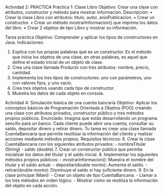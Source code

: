   
Actividad 2: PRACTICA 
Práctica 1: Clase Libro 
Objetivo: Crear una clase con atributos, constructor y método para mostrar información. 
Descripción: 
• Crear la clase Libro con atributos: titulo, autor, anioPublicacion. 
• Crear un constructor. 
• Crear un método mostrarInformacion() que imprima los datos del libro. 
• Crear 2 objetos de tipo Libro y mostrar su información. 

Tarea práctica 
Objetivo: Comprender y aplicar los tipos de constructores en Java. Indicaciones: 
1. Explica con tus propias palabras qué es un constructor. 
Es el método que inicia los objetos de una clase, en otras palabras, es aquel que define el 
estado inicial de un objeto de clase. 
2. Crea una clase llamada Producto con tres atributos: nombre, precio, cantidad. 
3. Implementa los tres tipos de constructores: uno con parámetros, uno con valores fijos, y 
uno vacío. 
4. Crea tres objetos usando cada tipo de constructor. 
5. Muestra los datos de cada objeto en consola. 


Actividad 4: Simulación básica de una cuenta bancaria 
Objetivo: 
Aplicar los conceptos básicos de Programación Orientada a Objetos (POO) creando una clase 
con atributos privados, constructor público y tres métodos propios públicos. 
Enunciado: 
Imagina que estás desarrollando un programa sencillo para un banco. Cada cliente puede 
abrir una cuenta, consultar su saldo, depositar dinero y retirar dinero. 
Tu tarea es crear una clase llamada CuentaBancaria que permita reutilizar la información del 
cliente y realizar acciones mediante métodos propios. 
Requisitos técnicos: 
6. Crear la clase CuentaBancaria con los siguientes atributos privados: - nombreTitular (String) - saldo (double) 
7. Crear un constructor público que permita inicializar los datos del titular y el saldo inicial. 
8. Implementar los siguientes métodos propios públicos: - mostrarInformacion(): Muestra el nombre del titular y el saldo actual. - depositar(double monto): Aumenta el saldo. - retirar(double monto): Disminuye el saldo si hay suficiente dinero. 
9. En la clase principal (Main): - Crear un objeto de tipo CuentaBancaria. - Llamar a los tres métodos en orden lógico. - Mostrar cómo se reutiliza la información del objeto en cada acción. 

